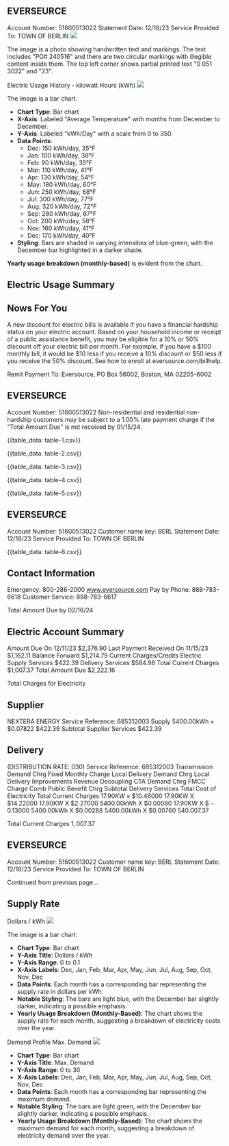 ## EVERSEURCE

Account Number: 51600513022
Statement Date: 12/18/23
Service Provided To:
TOWN OF BERLIN
![](images/img-0.jpeg)

The image is a photo showing handwritten text and markings. The text includes "PO# 240516" and there are two circular markings with illegible content inside them. The top left corner shows partial printed text "0 051 3022" and "23".

Electric Usage History - kilowatt Hours (kWh)
![](images/img-1.jpeg)

The image is a bar chart.

- **Chart Type**: Bar chart
- **X-Axis**: Labeled "Average Temperature" with months from December to December.
- **Y-Axis**: Labeled "kWh/Day" with a scale from 0 to 350.
- **Data Points**:
  - Dec: 150 kWh/day, 35°F
  - Jan: 100 kWh/day, 38°F
  - Feb: 90 kWh/day, 35°F
  - Mar: 110 kWh/day, 41°F
  - Apr: 130 kWh/day, 54°F
  - May: 180 kWh/day, 60°F
  - Jun: 250 kWh/day, 68°F
  - Jul: 300 kWh/day, 77°F
  - Aug: 320 kWh/day, 72°F
  - Sep: 280 kWh/day, 67°F
  - Oct: 200 kWh/day, 58°F
  - Nov: 160 kWh/day, 41°F
  - Dec: 170 kWh/day, 40°F
- **Styling**: Bars are shaded in varying intensities of blue-green, with the December bar highlighted in a darker shade.

**Yearly usage breakdown (monthly-based)** is evident from the chart.

## Electric Usage Summary


## Nows For You

A new discount for electric bills is available if you have a financial hardship status on your electric account. Based on your household income or receipt of a public assistance benefit, you may be eligible for a $10 \%$ or $50 \%$ discount off your electric bill per month. For example, if you have a $\$ 100$ monthly bill, it would be $\$ 10$ less if you receive a $10 \%$ discount or $\$ 50$ less if you receive the $50 \%$ discount. See how to enroll at eversource.com/billhelp.

Remit Payment To: Eversource, PO Box 56002, Boston, MA 02205-6002

## EVERSEURCE

Account Number: 51600513022
Non-residential and residential non-hardship customers may be subject to a $1.00 \%$ late payment charge if the "Total Amount Due" is not received by $01 / 15 / 24$.

{{table_data: table-1.csv}}


{{table_data: table-2.csv}}


{{table_data: table-3.csv}}


{{table_data: table-4.csv}}


{{table_data: table-5.csv}}

## EVERSEURCE

Account Number: 51600513022
Customer name key: BERL
Statement Date: 12/18/23
Service Provided To:
TOWN OF BERLIN

{{table_data: table-6.csv}}

## Contact Information

Emergency: 800-286-2000
www.eversource.com
Pay by Phone: 888-783-6618
Customer Service: 888-783-6617

Total Amount Due
by $02 / 16 / 24$

## Electric Account Summary

Amount Due On 12/11/23
$2,376.90
Last Payment Received On 11/15/23
$1,162.11
Balance Forward
$1,214.79
Current Charges/Credits
Electric Supply Services
$422.39
Delivery Services
$584.98
Total Current Charges
$1,007.37
Total Amount Due
$2,222.16

Total Charges for Electricity

## Supplier

NEXTERA ENERGY
Service Reference: 685312003
Supply
$5400.00 \mathrm{kWh} \times \$ 0.07822$
$422.39
Subtotal Supplier Services
$422.39

## Delivery

(DISTRIBUTION RATE: 030)
Service Reference: 685312003
Transmission Demand Chrg
Fixed Monthly Charge
Local Delivery Demand Chrg
Local Delivery Improvements
Revenue Decoupling
CTA Demand Chrg
FMCC Charge
Comb Public Benefit Chrg
Subtotal Delivery Services
Total Cost of Electricity
Total Current Charges
$17.90 K W \times \$ 10.46000$
17.90KW X $\$ 14.22000$
17.90KW X $\$ 2.27000$
5400.00kWh X $\$ 0.00080$
17.90KW X $\$-0.13000$
5400.00kWh X $\$ 0.00288$
5400.00kWh X $\$ 0.00760$
$540.007 .37$

Total Current Charges
$1,007.37$

## EVERSEURCE

Account Number: 51600513022
Customer name key: BERL
Statement Date: 12/18/23
Service Provided To:
TOWN OF BERLIN

Continued from previous page...

## Supply Rate

Dollars / kWh
![](images/img-2.jpeg)

The image is a bar chart.

- **Chart Type**: Bar chart
- **Y-Axis Title**: Dollars / kWh
- **Y-Axis Range**: 0 to 0.1
- **X-Axis Labels**: Dec, Jan, Feb, Mar, Apr, May, Jun, Jul, Aug, Sep, Oct, Nov, Dec
- **Data Points**: Each month has a corresponding bar representing the supply rate in dollars per kWh.
- **Notable Styling**: The bars are light blue, with the December bar slightly darker, indicating a possible emphasis.
- **Yearly Usage Breakdown (Monthly-Based)**: The chart shows the supply rate for each month, suggesting a breakdown of electricity costs over the year.

Demand Profile
Max. Demand
![](images/img-3.jpeg)

- **Chart Type**: Bar chart
- **Y-Axis Title**: Max. Demand
- **Y-Axis Range**: 0 to 30
- **X-Axis Labels**: Dec, Jan, Feb, Mar, Apr, May, Jun, Jul, Aug, Sep, Oct, Nov, Dec
- **Data Points**: Each month has a corresponding bar representing the maximum demand.
- **Notable Styling**: The bars are light green, with the December bar slightly darker, indicating a possible emphasis.
- **Yearly Usage Breakdown (Monthly-Based)**: The chart shows the maximum demand for each month, suggesting a breakdown of electricity demand over the year.
